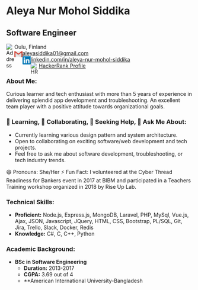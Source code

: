 # Aleya Nur Mohol Siddika
## Software Engineer
  <img align="left" alt="Address" width="22px" src="https://encrypted-tbn0.gstatic.com/images?q=tbn:ANd9GcSHm-wA8JAt5a5iy42rSMqQ-t5xeMrFKdpWWSR5V1uDXcIE0hBr1OT2z6UW6s5ypF5BYEc&usqp=CAU" />
  Oulu, Finland  
<br/>

<a href="mailto:aleyasiddika01@gmail.com ">
  <img align="left" alt="gmail" width="22px" src="https://raw.githubusercontent.com/ahsaan-habib/ahsaan-habib/main/assets/Gmail_Icon.png" />
   aleyasiddika01@gmail.com 
</a>
<br />

<a href="https://www.linkedin.com/in/aleya-nur-mohol-siddika">
  <img align="left" alt="Ahsan's LinkedIN" width="22px" src="https://raw.githubusercontent.com/ahsaan-habib/ahsaan-habib/b27a16ea650fb3c86b48139bda66f2852c8da70b/assets/linkedin.svg" />
  linkedin.com/in/aleya-nur-mohol-siddika
</a>
<br />

<a href="https://www.hackerrank.com/aleyasiddika01">
  <img align="left" alt="HR" width="22px" src="https://upload.wikimedia.org/wikipedia/commons/thumb/4/40/HackerRank_Icon-1000px.png/220px-HackerRank_Icon-1000px.png" />
  HackerRank Profile
</a>
<br />



### About Me:
Curious learner and tech enthusiast with more than 5 years of experience in delivering splendid app development and troubleshooting. An excellent team player with a positive attitude towards organizational goals.

### 🌱 Learning, 👯 Collaborating, 🤔 Seeking Help, 💬 Ask Me About:
- Currently learning various design pattern and system architecture.
- Open to collaborating on exciting software/web development and tech projects.
- Feel free to ask me about software development, troubleshooting, or tech industry trends.

😄 Pronouns: She/Her
⚡ Fun Fact: I volunteered at the Cyber Thread Readiness for Bankers event in 2017 at BIBM and participated in a Teachers Training workshop organized in 2018 by Rise Up Lab.

### Technical Skills:
- **Proficient:** Node.js, Express.js, MongoDB, Laravel, PHP, MySql, Vue.js, Ajax, JSON, Javascript, JQuery, HTML, CSS, Bootstrap, PL/SQL, Git, Jira, Trello, Slack, Docker, Redis  
- **Knowledge:** C#, C, C++, Python

### Academic Background:
- **BSc in Software Engineering**
  - **Duration:** 2013-2017
  - **CGPA:** 3.69 out of 4
  - **American International University-Bangladesh
